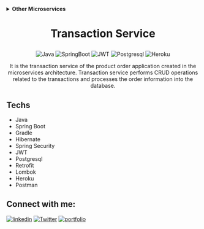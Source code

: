<p align=center><details close="open">
  <summary><strong>Other Microservices</strong></summary>
    <ul>
        <li><a href="https://github.com/SwishSwishBish/microservice1-ProductService">Product Service</a></li>
    </ul>
    <ul>
        <li><a href="https://github.com/SwishSwishBish/microservice3-GatewayService">Gateway Service</a></li>
    </ul>
</details></p>

# <p align=center>Transaction Service</p>
<p align="center">
<img src="https://img.shields.io/badge/Java-ED8B00?style=for-the-badge&logo=java&logoColor=white" alt="Java"/> 
<img src="https://img.shields.io/badge/Spring Boot-6DB33F?style=for-the-badge&logo=spring&logoColor=white" alt="SpringBoot"/> 
<img src="https://img.shields.io/badge/json%20web%20tokens-323330?style=for-the-badge&logo=json-web-tokens&logoColor=pink" alt="JWT"/>
<img src="https://img.shields.io/badge/PostgreSQL-316192?style=for-the-badge&logo=postgresql&logoColor=white" alt="Postgresql"/>
<img src="https://img.shields.io/badge/Heroku-430098?style=for-the-badge&logo=heroku&logoColor=white" alt="Heroku"/>
<p>


<p align=center>
It is the transaction service of the product order application created in the microservices architecture. Transaction service performs CRUD operations related to the transactions and processes the order information into the database.</p> 


## Techs

- Java
- Spring Boot
- Gradle
- Hibernate
- Spring Security
- JWT
- Postgresql
- Retrofit
- Lombok
- Heroku
- Postman

## Connect with me:
[![linkedin](https://img.shields.io/badge/linkedin-0A66C2?style=for-the-badge&logo=linkedin&logoColor=white)](https://www.linkedin.com/in/sena-atak%C3%B6%C5%9Fker-3a79b0235/)
[![Twitter](https://img.shields.io/badge/twitter-%231DA1F2.svg?style=for-the-badge&logo=Twitter&logoColor=white)](https://twitter.com/SenaAtakosker)
[![portfolio](https://img.shields.io/badge/Gmail-D14836?style=for-the-badge&logo=gmail&logoColor=white)](mailto:senaatakosker@gmail.com)

